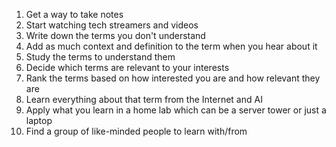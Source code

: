 

1. Get a way to take notes
2. Start watching tech streamers and videos
3. Write down the terms you don't understand
4. Add as much context and definition to the term when you hear about it
5. Study the terms to understand them
6. Decide which terms are relevant to your interests
7. Rank the terms based on how interested you are and how relevant they are
8. Learn everything about that term from the Internet and AI
9. Apply what you learn in a home lab which can be a server tower or just a laptop
10. Find a group of like-minded people to learn with/from